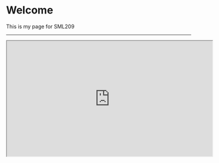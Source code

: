 <h1>Welcome</h1>
<p>This is my page for SML209</p>
<hr>
<iframe width="560" height="315" 
src="https://www.youtube.com/embed/rks_VRZfLFg"
</iframe>
# frameborder="0" allow="autoplay; encrypted-media" allowfullscreen>
